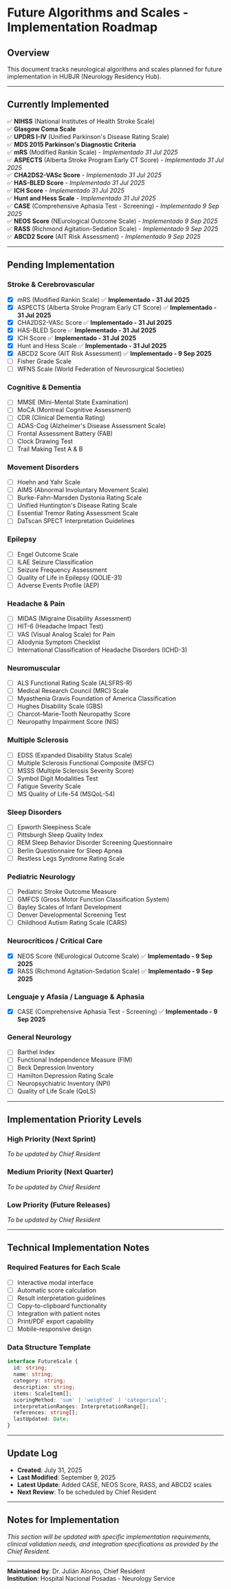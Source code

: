 # Future Algorithms and Scales - Implementation Roadmap

## Overview
This document tracks neurological algorithms and scales planned for future implementation in HUBJR (Neurology Residency Hub).

---

## Currently Implemented
✅ **NIHSS** (National Institutes of Health Stroke Scale)  
✅ **Glasgow Coma Scale**  
✅ **UPDRS I-IV** (Unified Parkinson's Disease Rating Scale)  
✅ **MDS 2015 Parkinson's Diagnostic Criteria**  
✅ **mRS** (Modified Rankin Scale) - *Implementado 31 Jul 2025*  
✅ **ASPECTS** (Alberta Stroke Program Early CT Score) - *Implementado 31 Jul 2025*  
✅ **CHA2DS2-VASc Score** - *Implementado 31 Jul 2025*  
✅ **HAS-BLED Score** - *Implementado 31 Jul 2025*  
✅ **ICH Score** - *Implementado 31 Jul 2025*  
✅ **Hunt and Hess Scale** - *Implementado 31 Jul 2025*  
✅ **CASE** (Comprehensive Aphasia Test - Screening) - *Implementado 9 Sep 2025*  
✅ **NEOS Score** (NEurological Outcome Scale) - *Implementado 9 Sep 2025*  
✅ **RASS** (Richmond Agitation-Sedation Scale) - *Implementado 9 Sep 2025*  
✅ **ABCD2 Score** (AIT Risk Assessment) - *Implementado 9 Sep 2025*  

---

## Pending Implementation

### Stroke & Cerebrovascular
- [x] mRS (Modified Rankin Scale) ✅ **Implementado - 31 Jul 2025**
- [x] ASPECTS (Alberta Stroke Program Early CT Score) ✅ **Implementado - 31 Jul 2025**
- [x] CHA2DS2-VASc Score ✅ **Implementado - 31 Jul 2025**
- [x] HAS-BLED Score ✅ **Implementado - 31 Jul 2025**
- [x] ICH Score ✅ **Implementado - 31 Jul 2025**
- [x] Hunt and Hess Scale ✅ **Implementado - 31 Jul 2025**
- [x] ABCD2 Score (AIT Risk Assessment) ✅ **Implementado - 9 Sep 2025**
- [ ] Fisher Grade Scale
- [ ] WFNS Scale (World Federation of Neurosurgical Societies)

### Cognitive & Dementia
- [ ] MMSE (Mini-Mental State Examination)
- [ ] MoCA (Montreal Cognitive Assessment)
- [ ] CDR (Clinical Dementia Rating)
- [ ] ADAS-Cog (Alzheimer's Disease Assessment Scale)
- [ ] Frontal Assessment Battery (FAB)
- [ ] Clock Drawing Test
- [ ] Trail Making Test A & B

### Movement Disorders
- [ ] Hoehn and Yahr Scale
- [ ] AIMS (Abnormal Involuntary Movement Scale)
- [ ] Burke-Fahn-Marsden Dystonia Rating Scale
- [ ] Unified Huntington's Disease Rating Scale
- [ ] Essential Tremor Rating Assessment Scale
- [ ] DaTscan SPECT Interpretation Guidelines

### Epilepsy
- [ ] Engel Outcome Scale
- [ ] ILAE Seizure Classification
- [ ] Seizure Frequency Assessment
- [ ] Quality of Life in Epilepsy (QOLIE-31)
- [ ] Adverse Events Profile (AEP)

### Headache & Pain
- [ ] MIDAS (Migraine Disability Assessment)
- [ ] HIT-6 (Headache Impact Test)
- [ ] VAS (Visual Analog Scale) for Pain
- [ ] Allodynia Symptom Checklist
- [ ] International Classification of Headache Disorders (ICHD-3)

### Neuromuscular
- [ ] ALS Functional Rating Scale (ALSFRS-R)
- [ ] Medical Research Council (MRC) Scale
- [ ] Myasthenia Gravis Foundation of America Classification
- [ ] Hughes Disability Scale (GBS)
- [ ] Charcot-Marie-Tooth Neuropathy Score
- [ ] Neuropathy Impairment Score (NIS)

### Multiple Sclerosis
- [ ] EDSS (Expanded Disability Status Scale)
- [ ] Multiple Sclerosis Functional Composite (MSFC)
- [ ] MSSS (Multiple Sclerosis Severity Score)
- [ ] Symbol Digit Modalities Test
- [ ] Fatigue Severity Scale
- [ ] MS Quality of Life-54 (MSQoL-54)

### Sleep Disorders
- [ ] Epworth Sleepiness Scale
- [ ] Pittsburgh Sleep Quality Index
- [ ] REM Sleep Behavior Disorder Screening Questionnaire
- [ ] Berlin Questionnaire for Sleep Apnea
- [ ] Restless Legs Syndrome Rating Scale

### Pediatric Neurology
- [ ] Pediatric Stroke Outcome Measure
- [ ] GMFCS (Gross Motor Function Classification System)
- [ ] Bayley Scales of Infant Development
- [ ] Denver Developmental Screening Test
- [ ] Childhood Autism Rating Scale (CARS)

### Neurocríticos / Critical Care
- [x] NEOS Score (NEurological Outcome Scale) ✅ **Implementado - 9 Sep 2025**
- [x] RASS (Richmond Agitation-Sedation Scale) ✅ **Implementado - 9 Sep 2025**

### Lenguaje y Afasia / Language & Aphasia
- [x] CASE (Comprehensive Aphasia Test - Screening) ✅ **Implementado - 9 Sep 2025**

### General Neurology
- [ ] Barthel Index
- [ ] Functional Independence Measure (FIM)
- [ ] Beck Depression Inventory
- [ ] Hamilton Depression Rating Scale
- [ ] Neuropsychiatric Inventory (NPI)
- [ ] Quality of Life Scale (QoLS)

---

## Implementation Priority Levels

### High Priority (Next Sprint)
*To be updated by Chief Resident*

### Medium Priority (Next Quarter)
*To be updated by Chief Resident*

### Low Priority (Future Releases)
*To be updated by Chief Resident*

---

## Technical Implementation Notes

### Required Features for Each Scale
- [ ] Interactive modal interface
- [ ] Automatic score calculation
- [ ] Result interpretation guidelines
- [ ] Copy-to-clipboard functionality
- [ ] Integration with patient notes
- [ ] Print/PDF export capability
- [ ] Mobile-responsive design

### Data Structure Template
```typescript
interface FutureScale {
  id: string;
  name: string;
  category: string;
  description: string;
  items: ScaleItem[];
  scoringMethod: 'sum' | 'weighted' | 'categorical';
  interpretationRanges: InterpretationRange[];
  references: string[];
  lastUpdated: Date;
}
```

---

## Update Log
- **Created**: July 31, 2025
- **Last Modified**: September 9, 2025
- **Latest Update**: Added CASE, NEOS Score, RASS, and ABCD2 scales
- **Next Review**: To be scheduled by Chief Resident

---

## Notes for Implementation
*This section will be updated with specific implementation requirements, clinical validation needs, and integration specifications as provided by the Chief Resident.*

---

**Maintained by**: Dr. Julián Alonso, Chief Resident  
**Institution**: Hospital Nacional Posadas - Neurology Service